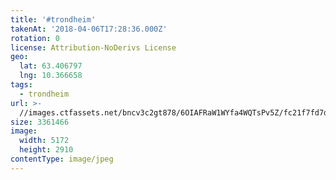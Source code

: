 ```yaml
---
title: '#trondheim'
takenAt: '2018-04-06T17:28:36.000Z'
rotation: 0
license: Attribution-NoDerivs License
geo:
  lat: 63.406797
  lng: 10.366658
tags:
  - trondheim
url: >-
  //images.ctfassets.net/bncv3c2gt878/6OIAFRaW1WYfa4WQTsPv5Z/fc21f7fd7dc97330c693622bd51204ed/trondheim_41340085962_o
size: 3361466
image:
  width: 5172
  height: 2910
contentType: image/jpeg
---
```


